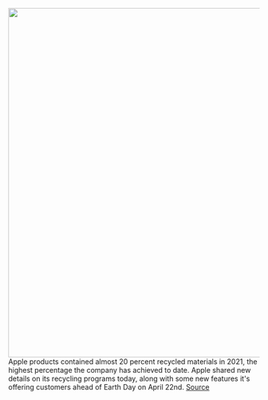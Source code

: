 <img src='https://cdn.vox-cdn.com/thumbor/LsOKHG41_akRgJPdl7Qc8NZVsVY=/0x0:1960x1306/1200x800/filters:focal(824x497:1136x809)/cdn.vox-cdn.com/uploads/chorus_image/image/70767232/Apple_Earth_Day_2022_new_recycling_pathways_material_recovery_lab.0.jpg' width='700px' /><br/>
Apple products contained almost 20 percent recycled materials in 2021, the highest percentage the company has achieved to date. Apple shared new details on its recycling programs today, along with some new features it's offering customers ahead of Earth Day on April 22nd.
<a href='https://www.theverge.com/2022/4/19/23031930/apple-recycled-materials-taz-machine-earth-day'> Source <a/>